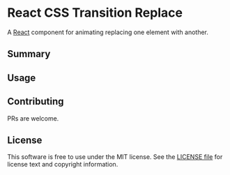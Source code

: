 # React CSS Transition Replace

A [React](http://facebook.github.io/react/) component for animating replacing one element with another.

## Summary


## Usage


## Contributing

PRs are welcome.


## License

This software is free to use under the MIT license.
See the [LICENSE file](/LICENSE.md) for license text and copyright information.
